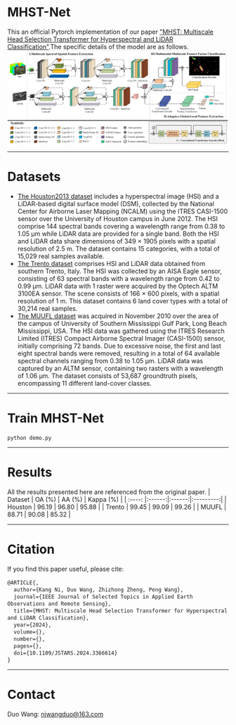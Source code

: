 # MHST-Net
This an official Pytorch implementation of our paper ["MHST: Multiscale Head Selection Transformer for Hyperspectral and LiDAR Classification"]().The specific details of the model are as follows.
![MHST-Net](./figure/MHST-Net.png)
****
# Datasets
- [The Houston2013 dataset](https://hyperspectral.ee.uh.edu/?page_id=459)
includes a hyperspectral image (HSI) and a LiDAR-based digital surface model (DSM), collected by the National Center for Airborne Laser Mapping (NCALM) using the ITRES CASI-1500 sensor over the University of Houston campus in June 2012. The HSI comprise 144 spectral bands covering a wavelength range from 0.38 to 1.05 µm while LiDAR data are provided for a single band. Both the HSI and LiDAR data share dimensions of 349 × 1905 pixels with a spatial resolution of 2.5 m. The dataset contains 15 categories, with a total of 15,029 real samples available. 
- [The Trento dataset](https://github.com/danfenghong/IEEE_GRSL_EndNet/blob/master/README.md)
comprises HSI and LiDAR data obtained from southern Trento, Italy. The HSI was collected by an AISA Eagle sensor, consisting of 63 spectral bands with a wavelength range from 0.42 to 0.99 µm. LiDAR data with 1 raster were acquired by the Optech ALTM 3100EA sensor. The scene consists of 166 × 600 pixels, with a spatial resolution of 1 m. This dataset contains 6 land cover types
with a total of 30,214 real samples.
- [The MUUFL dataset](https://github.com/GatorSense/MUUFLGulfport)
was acquired in November 2010 over the area of the campus of University of Southern Mississippi Gulf Park, Long Beach Mississippi, USA. The HSI data was gathered using the ITRES Research Limited (ITRES) Compact Airborne Spectral Imager (CASI-1500) sensor, initially comprising 72 bands. Due to excessive noise, the first and last eight spectral bands were removed, resulting in a total of 64 available spectral channels ranging from 0.38 to 1.05 µm. LiDAR data was captured by an ALTM sensor, containing two rasters with a wavelength of 1.06 µm. The dataset consists of 53,687 groundtruth pixels, encompassing 11 different land-cover classes. 
****
# Train MHST-Net
``` 
python demo.py
``` 
****
# Results
All the results presented here are referenced from the original paper.
| Dataset | OA (%) | AA (%) | Kappa (%) |
| :----: |:------:|:------:|:---------:|
| Houston  | 96.19  | 96.80  |   95.88   |
| Trento  | 99.45  | 99.09  |   99.26   |
| MUUFL  | 88.71  | 90.08  |   85.32   |
****
# Citation
If you find this paper useful, please cite:
``` 
@ARTICLE{,
  author={Kang Ni, Duo Wang, Zhizhong Zheng, Peng Wang},
  journal={IEEE Journal of Selected Topics in Applied Earth Observations and Remote Sensing}, 
  title={MHST: Multiscale Head Selection Transformer for Hyperspectral and LiDAR Classification}, 
  year={2024},
  volume={},
  number={},
  pages={},
  doi={10.1109/JSTARS.2024.3366614}
}
```
****
# Contact
Duo Wang: [njwangduo@163.com](njwangduo@163.com)

